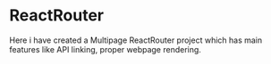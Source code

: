 # ReactRouter
 Here i have created  a Multipage ReactRouter project which has main features like API linking, proper webpage rendering.
